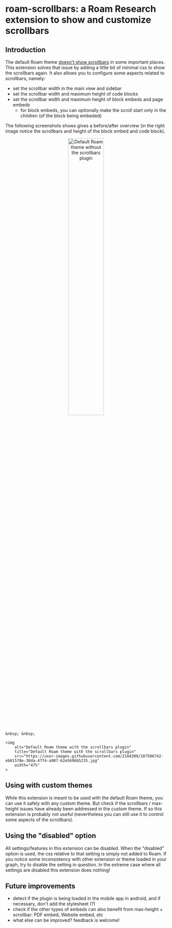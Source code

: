 # roam-scrollbars: a Roam Research extension to show and customize scrollbars

## Introduction

The default Roam theme [doesn't show scrollbars](https://github.com/paulovieira/roam-scrollbars/issues/1) in some important places. This extension solves that issue by adding a little bit of minimal css to show the scrollbars again. It also allows you to configure some aspects related to scrollbars, namely:

- set the scrollbar width in the main view and sidebar
- set the scrollbar width and maximum height of code blocks
- set the scrollbar width and maximum height of block embeds and page embeds
	- for block embeds, you can optionally make the scroll start only in the children (of the block being embeded)

The following screenshots shows gives a before/after overview (in the right image notice the scrollbars and height of the block embed and code block).

<p align="center">
	<img 
		alt="Default Roam theme without the scrollbars plugin" 
		title="Default Roam theme without the scrollbars plugin" 
		src="https://user-images.githubusercontent.com/2184309/187506646-907ed39d-83b5-42f2-973e-26588bb67fc2.jpg" 
		width="47%"
	>

	&nbsp; &nbsp; 

	<img 
		alt="Default Roam theme with the scrollbars plugin" 
		title="Default Roam theme with the scrollbars plugin" 
		src="https://user-images.githubusercontent.com/2184309/187506742-eb01578e-30da-47f4-a907-62e5696b5235.jpg" 
		width="47%"
	>
</p>


## Using with custom themes

While this extension is meant to be used with the default Roam theme, you can use it safely with any custom theme. But check if the scrollbars / max-height issues have already been addressed in the custom theme. If so this extension is probably not useful (nevertheless you can still use it to control some aspects of the scrollbars).


## Using the "disabled" option

All settings/features in this extension can be disabled. When the "disabled" option is used, the css relative to that setting is simply not added to Roam. If you notice some inconsistency with other extension or theme loaded in your graph, try to disable the setting in question. In the extreme case where all settings are disabled this extension does nothing!


## Future improvements

- detect if the plugin is being loaded in the mobile app in android, and if necessary, don't add the stylesheet (?)
- check if the other types of embeds can also benefit from max-height + scrollbar: PDF embed, Website embed, etc
- what else can be improved? feedback is welcome!
